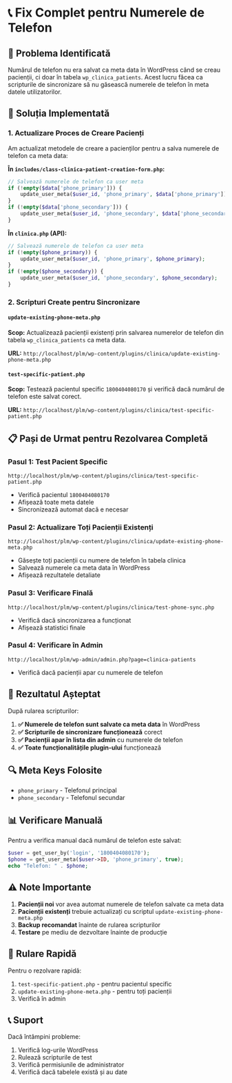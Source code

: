 # 📞 Fix Complet pentru Numerele de Telefon

## 🎯 Problema Identificată

Numărul de telefon nu era salvat ca meta data în WordPress când se creau pacienții, ci doar în tabela `wp_clinica_patients`. Acest lucru făcea ca scripturile de sincronizare să nu găsească numerele de telefon în meta datele utilizatorilor.

## 🔧 Soluția Implementată

### 1. **Actualizare Proces de Creare Pacienți**

Am actualizat metodele de creare a pacienților pentru a salva numerele de telefon ca meta data:

**În `includes/class-clinica-patient-creation-form.php`:**
```php
// Salvează numerele de telefon ca user meta
if (!empty($data['phone_primary'])) {
    update_user_meta($user_id, 'phone_primary', $data['phone_primary']);
}
if (!empty($data['phone_secondary'])) {
    update_user_meta($user_id, 'phone_secondary', $data['phone_secondary']);
}
```

**În `clinica.php` (API):**
```php
// Salvează numerele de telefon ca user meta
if (!empty($phone_primary)) {
    update_user_meta($user_id, 'phone_primary', $phone_primary);
}
if (!empty($phone_secondary)) {
    update_user_meta($user_id, 'phone_secondary', $phone_secondary);
}
```

### 2. **Scripturi Create pentru Sincronizare**

#### `update-existing-phone-meta.php`
**Scop:** Actualizează pacienții existenți prin salvarea numerelor de telefon din tabela `wp_clinica_patients` ca meta data.

**URL:** `http://localhost/plm/wp-content/plugins/clinica/update-existing-phone-meta.php`

#### `test-specific-patient.php`
**Scop:** Testează pacientul specific `1800404080170` și verifică dacă numărul de telefon este salvat corect.

**URL:** `http://localhost/plm/wp-content/plugins/clinica/test-specific-patient.php`

## 📋 Pași de Urmat pentru Rezolvarea Completă

### Pasul 1: Test Pacient Specific
```
http://localhost/plm/wp-content/plugins/clinica/test-specific-patient.php
```
- Verifică pacientul `1800404080170`
- Afișează toate meta datele
- Sincronizează automat dacă e necesar

### Pasul 2: Actualizare Toți Pacienții Existenți
```
http://localhost/plm/wp-content/plugins/clinica/update-existing-phone-meta.php
```
- Găsește toți pacienții cu numere de telefon în tabela clinica
- Salvează numerele ca meta data în WordPress
- Afișează rezultatele detaliate

### Pasul 3: Verificare Finală
```
http://localhost/plm/wp-content/plugins/clinica/test-phone-sync.php
```
- Verifică dacă sincronizarea a funcționat
- Afișează statistici finale

### Pasul 4: Verificare în Admin
```
http://localhost/plm/wp-admin/admin.php?page=clinica-patients
```
- Verifică dacă pacienții apar cu numerele de telefon

## 🎯 Rezultatul Așteptat

După rularea scripturilor:

1. **✅ Numerele de telefon sunt salvate ca meta data** în WordPress
2. **✅ Scripturile de sincronizare funcționează** corect
3. **✅ Pacienții apar în lista din admin** cu numerele de telefon
4. **✅ Toate funcționalitățile plugin-ului** funcționează

## 🔍 Meta Keys Folosite

- `phone_primary` - Telefonul principal
- `phone_secondary` - Telefonul secundar

## 📊 Verificare Manuală

Pentru a verifica manual dacă numărul de telefon este salvat:

```php
$user = get_user_by('login', '1800404080170');
$phone = get_user_meta($user->ID, 'phone_primary', true);
echo "Telefon: " . $phone;
```

## ⚠️ Note Importante

1. **Pacienții noi** vor avea automat numerele de telefon salvate ca meta data
2. **Pacienții existenți** trebuie actualizați cu scriptul `update-existing-phone-meta.php`
3. **Backup recomandat** înainte de rularea scripturilor
4. **Testare** pe mediu de dezvoltare înainte de producție

## 🚀 Rulare Rapidă

Pentru o rezolvare rapidă:
1. `test-specific-patient.php` - pentru pacientul specific
2. `update-existing-phone-meta.php` - pentru toți pacienții
3. Verifică în admin

## 📞 Suport

Dacă întâmpini probleme:
1. Verifică log-urile WordPress
2. Rulează scripturile de test
3. Verifică permisiunile de administrator
4. Verifică dacă tabelele există și au date 